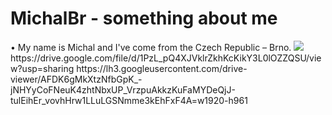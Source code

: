<h1>MichalBr - something about me</h1>
• My name is Michal and I've come from the Czech Republic – Brno.
<background src=content/bg.jpg>
<img src="https://lh3.googleusercontent.com/drive-viewer/AFDK6gMkXtzNfbGpK_-jNHYyCoFNeuK4zhtNbxUP_VrzpuAkkzKuFaMYDeQjJ-tulEihEr_vovhHrw1LLuLGSNmme3kEhFxF4A=w1920-h961"></img>
https://drive.google.com/file/d/1PzL_pQ4XJVklrZkhKcKikY3L0lOZZQSU/view?usp=sharing
https://lh3.googleusercontent.com/drive-viewer/AFDK6gMkXtzNfbGpK_-jNHYyCoFNeuK4zhtNbxUP_VrzpuAkkzKuFaMYDeQjJ-tulEihEr_vovhHrw1LLuLGSNmme3kEhFxF4A=w1920-h961
